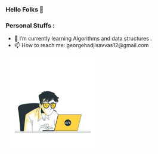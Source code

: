 ### Hello Folks 👋
<div class="col-sm-6">
  <h3> Personal Stuffs :</h3>
  <ul>
    <li>🌱 I’m currently learning Algorithms and data structures .</li>
    <li> 📫 How to reach me: georgehadjisavvas12@gmail.com </li>
  </ul>
</div>

<img src="coding-animate.svg" width="250" height="250"/>

<!--
**sCuz12/sCuz12** is a ✨ _special_ ✨ repository because its `README.md` (this file) appears on your GitHub profile.


Here are some ideas to get you started:

- 🔭 I’m currently working on ...
- 🌱 I’m currently learning ...
- 👯 I’m looking to collaborate on ...
- 🤔 I’m looking for help with ...
- 💬 Ask me about ...
- 📫 How to reach me: ...
- 😄 Pronouns: ...
- ⚡ Fun fact: ...
-->
